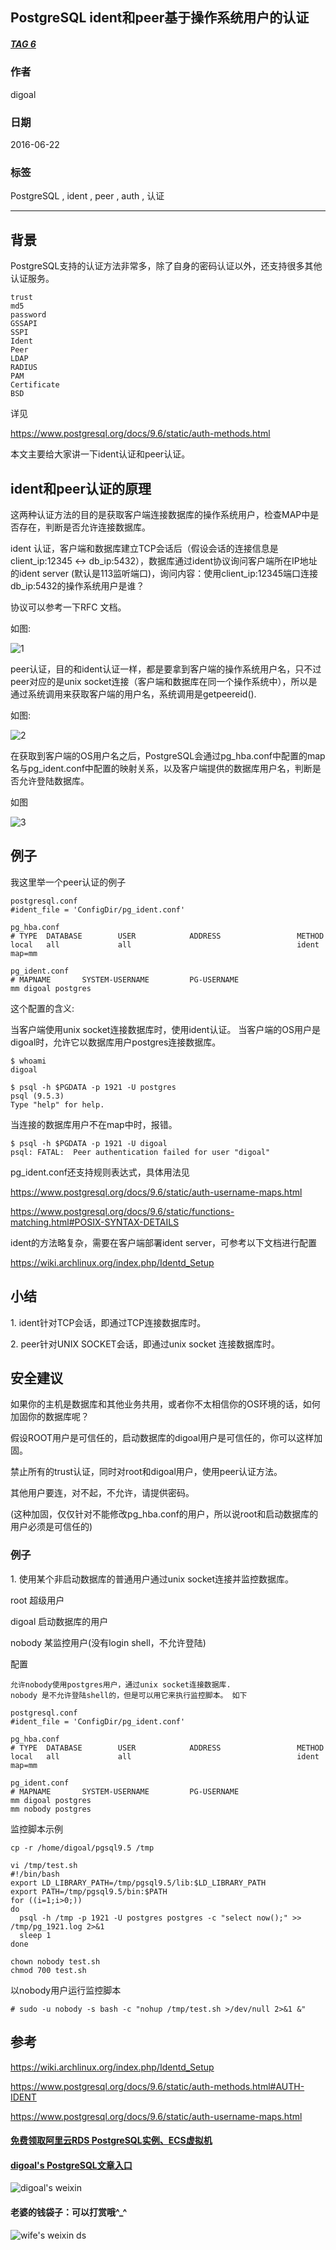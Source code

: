 ## PostgreSQL ident和peer基于操作系统用户的认证  
##### [TAG 6](../class/6.md)
                                                      
### 作者                                                                                                   
digoal                                                 
                                                        
### 日期                                                   
2016-06-22                                                
                                                    
### 标签                                                 
PostgreSQL , ident , peer , auth , 认证                 
                                                      
----                                                
                                                         
## 背景                                               
PostgreSQL支持的认证方法非常多，除了自身的密码认证以外，还支持很多其他认证服务。    
  
```  
trust  
md5  
password  
GSSAPI  
SSPI   
Ident  
Peer  
LDAP  
RADIUS   
PAM  
Certificate   
BSD  
```  
  
详见    
  
https://www.postgresql.org/docs/9.6/static/auth-methods.html    
    
本文主要给大家讲一下ident认证和peer认证。    
  
## ident和peer认证的原理  
这两种认证方法的目的是获取客户端连接数据库的操作系统用户，检查MAP中是否存在，判断是否允许连接数据库。    
    
ident 认证，客户端和数据库建立TCP会话后（假设会话的连接信息是client_ip:12345 <-> db_ip:5432），数据库通过ident协议询问客户端所在IP地址的ident server (默认是113监听端口)，询问内容：使用client_ip:12345端口连接db_ip:5432的操作系统用户是谁？      
  
协议可以参考一下RFC 文档。    
  
如图:    
  
![1](20160622_01_pic_001.png)  
    
peer认证，目的和ident认证一样，都是要拿到客户端的操作系统用户名，只不过peer对应的是unix socket连接（客户端和数据库在同一个操作系统中），所以是通过系统调用来获取客户端的用户名，系统调用是getpeereid().    
  
如图:    
  
![2](20160622_01_pic_002.png)  
    
在获取到客户端的OS用户名之后，PostgreSQL会通过pg_hba.conf中配置的map名与pg_ident.conf中配置的映射关系，以及客户端提供的数据库用户名，判断是否允许登陆数据库。    
  
如图    
  
![3](20160622_01_pic_003.png)  
    
## 例子  
我这里举一个peer认证的例子    
  
```  
postgresql.conf  
#ident_file = 'ConfigDir/pg_ident.conf'  
  
pg_hba.conf  
# TYPE  DATABASE        USER            ADDRESS                 METHOD  
local   all             all                                     ident map=mm  
  
pg_ident.conf  
# MAPNAME       SYSTEM-USERNAME         PG-USERNAME  
mm digoal postgres  
```  
  
这个配置的含义:    
  
当客户端使用unix socket连接数据库时，使用ident认证。  当客户端的OS用户是digoal时，允许它以数据库用户postgres连接数据库。      
  
```  
$ whoami  
digoal  
  
$ psql -h $PGDATA -p 1921 -U postgres  
psql (9.5.3)  
Type "help" for help.  
```  
  
当连接的数据库用户不在map中时，报错。   
  
```  
$ psql -h $PGDATA -p 1921 -U digoal  
psql: FATAL:  Peer authentication failed for user "digoal"  
```  
  
pg_ident.conf还支持规则表达式，具体用法见     
  
https://www.postgresql.org/docs/9.6/static/auth-username-maps.html    
  
https://www.postgresql.org/docs/9.6/static/functions-matching.html#POSIX-SYNTAX-DETAILS    
    
ident的方法略复杂，需要在客户端部署ident server，可参考以下文档进行配置      
  
https://wiki.archlinux.org/index.php/Identd_Setup      
    
## 小结  
1\. ident针对TCP会话，即通过TCP连接数据库时。    
  
2\. peer针对UNIX SOCKET会话，即通过unix socket 连接数据库时。    
  
## 安全建议  
如果你的主机是数据库和其他业务共用，或者你不太相信你的OS环境的话，如何加固你的数据库呢？      
  
假设ROOT用户是可信任的，启动数据库的digoal用户是可信任的，你可以这样加固。      
  
禁止所有的trust认证，同时对root和digoal用户，使用peer认证方法。     
  
其他用户要连，对不起，不允许，请提供密码。    
  
(这种加固，仅仅针对不能修改pg_hba.conf的用户，所以说root和启动数据库的用户必须是可信任的)    
    
### 例子    
  
1\. 使用某个非启动数据库的普通用户通过unix socket连接并监控数据库。    
  
root 超级用户    
  
digoal 启动数据库的用户    
  
nobody 某监控用户(没有login shell，不允许登陆)    
  
配置    
  
```  
允许nobody使用postgres用户，通过unix socket连接数据库.    
nobody 是不允许登陆shell的，但是可以用它来执行监控脚本。 如下    
  
postgresql.conf  
#ident_file = 'ConfigDir/pg_ident.conf'  
  
pg_hba.conf  
# TYPE  DATABASE        USER            ADDRESS                 METHOD  
local   all             all                                     ident map=mm  
  
pg_ident.conf  
# MAPNAME       SYSTEM-USERNAME         PG-USERNAME  
mm digoal postgres  
mm nobody postgres  
```  
  
监控脚本示例      
  
```  
cp -r /home/digoal/pgsql9.5 /tmp  
  
vi /tmp/test.sh  
#!/bin/bash  
export LD_LIBRARY_PATH=/tmp/pgsql9.5/lib:$LD_LIBRARY_PATH  
export PATH=/tmp/pgsql9.5/bin:$PATH  
for ((i=1;i>0;))  
do  
  psql -h /tmp -p 1921 -U postgres postgres -c "select now();" >> /tmp/pg_1921.log 2>&1  
  sleep 1  
done  
  
chown nobody test.sh  
chmod 700 test.sh  
```  
  
以nobody用户运行监控脚本      
  
```  
# sudo -u nobody -s bash -c "nohup /tmp/test.sh >/dev/null 2>&1 &"  
```  
  
## 参考  
https://wiki.archlinux.org/index.php/Identd_Setup    
  
https://www.postgresql.org/docs/9.6/static/auth-methods.html#AUTH-IDENT    
  
https://www.postgresql.org/docs/9.6/static/auth-username-maps.html                                                                                     
  
  
  
  
  
  
  
  
  
  
  
  
  
#### [免费领取阿里云RDS PostgreSQL实例、ECS虚拟机](https://free.aliyun.com/ "57258f76c37864c6e6d23383d05714ea")
  
  
#### [digoal's PostgreSQL文章入口](https://github.com/digoal/blog/blob/master/README.md "22709685feb7cab07d30f30387f0a9ae")
  
  
![digoal's weixin](../pic/digoal_weixin.jpg "f7ad92eeba24523fd47a6e1a0e691b59")
  
  
#### 老婆的钱袋子：可以打赏哦^_^  
![wife's weixin ds](../pic/wife_weixin_ds.jpg "acd5cce1a143ef1d6931b1956457bc9f")
  
